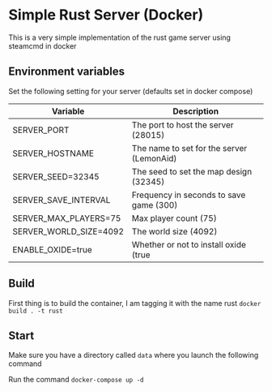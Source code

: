 # Simple Rust Server (Docker)
This is a very simple implementation of the rust game server using steamcmd in docker

## Environment variables
Set the following setting for your server (defaults set in docker compose)

| Variable               | Description                                  |
| ---------------------- | -------------------------------------------- |
| SERVER_PORT            | The port to host the server (28015)          |
| SERVER_HOSTNAME        | The name to set for the server (LemonAid)    |
| SERVER_SEED=32345      | The seed to set the map design (32345)       |
| SERVER_SAVE_INTERVAL   | Frequency in seconds to save game (300)      |
| SERVER_MAX_PLAYERS=75  | Max player count (75)                        |
| SERVER_WORLD_SIZE=4092 | The world size (4092)                        |
| ENABLE_OXIDE=true      | Whether or not to install oxide (true|false) |

## Build
First thing is to build the container, I am tagging it with the name rust
```docker build . -t rust```

## Start
Make sure you have a directory called `data` where you launch the following command

Run the command `docker-compose up -d`
